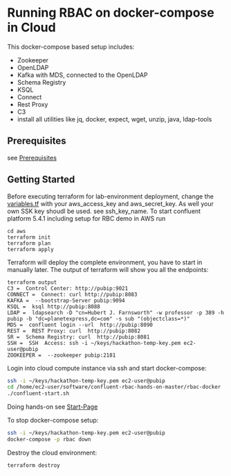 # Running RBAC on docker-compose in Cloud

This docker-compose based setup includes:
- Zookeeper
- OpenLDAP
- Kafka with MDS, connected to the OpenLDAP
- Schema Registry
- KSQL
- Connect
- Rest Proxy
- C3
- install all utilities like jq, docker, expect, wget, unzip, java, ldap-tools

## Prerequisites

see [Prerequisites](../README.md)

## Getting Started
Before executing terraform for lab-environment deployment, change the [variables.tf](aws/variables.tf) with your aws_access_key and aws_secret_key. As well your own SSK key shoudl be used. see ssh_key_name.
To start confluent platform 5.4.1 including setup for RBC demo in AWS run
```
cd aws
terraform init
terraform plan
terraform apply
```
Terraform will deploy the complete environment, you have to start in manually later.
The output of terraform will show you all the endpoints:
```
terraform output
C3 =  Control Center: http://pubip:9021
CONNECT =  Connect: curl http://pubip:8083
KAFKA =  --bootstrap-Server pubip:9094
KSQL =  ksql http://pubip:8088
LDAP =  ldapsearch -D "cn=Hubert J. Farnsworth" -w professor -p 389 -h pubip -b "dc=planetexpress,dc=com" -s sub "(objectclass=*)"
MDS =  confluent login --url  http://pubip:8090
REST =  REST Proxy: curl  http://pubip:8082
SR =  Schema Registry: curl  http://pubip:8081
SSH =  SSH  Access: ssh -i ~/keys/hackathon-temp-key.pem ec2-user@pubip 
ZOOKEEPER =  --zookeeper pubip:2181
```
Login into cloud compute instance via ssh and start docker-compose:
```bash 
ssh -i ~/keys/hackathon-temp-key.pem ec2-user@pubip
cd /home/ec2-user/software/confluent-rbac-hands-on-master/rbac-docker
./confluent-start.sh
```
Doing hands-on see [Start-Page](../Readme.md)

To stop docker-compose setup:
```bash
ssh -i ~/keys/hackathon-temp-key.pem ec2-user@pubip
docker-compose -p rbac down
```
Destroy the cloud environment:
```bash
terraform destroy
```
